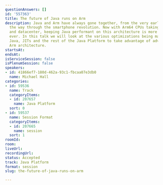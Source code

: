 ```yaml
---
questionAnswers: []
id: '557363'
title: The future of Java runs on Arm
description: Java and Arm have always gone together, from the very early days all
  the way through the smartphone revolution. Now with Arm64 CPUs taking over the cloud
  and datacenter, keeping Java performant on this architecture is more important than
  ever. In this talk we will look at the various optimizations being made to Core
  Java, JITs and the rest of the Java Platform to take advantage of advances in the
  Arm architecture.
startsAt: 
endsAt: 
isServiceSession: false
isPlenumSession: false
speakers:
- id: 41866ef7-180d-462a-93c1-fbcaa07e3db0
  name: Michael Hall
categories:
- id: 59536
  name: Track
  categoryItems:
  - id: 207657
    name: Java Platform
  sort: 0
- id: 59537
  name: Session Format
  categoryItems:
  - id: 207665
    name: session
  sort: 1
roomId: 
room: 
liveUrl: 
recordingUrl: 
status: Accepted
track: Java Platform
format: session
slug: the-future-of-java-runs-on-arm

---
```


